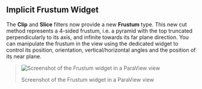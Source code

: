 ## Implicit Frustum Widget

The **Clip** and **Slice** filters now provide a new **Frustum** type. This new cut method represents a 4-sided frustum, i.e. a pyramid with the top truncated perpendicularly to its axis, and infinite towards its far plane direction. You can manipulate the frustum in the view using the dedicated widget to control its position, orientation, vertical/horizontal angles and the position of its near plane.

> ![Screenshot of the Frustum widget in a ParaView view](!implicit-frustum-widget.png)
>
> Screenshot of the Frustum widget in a ParaView view
